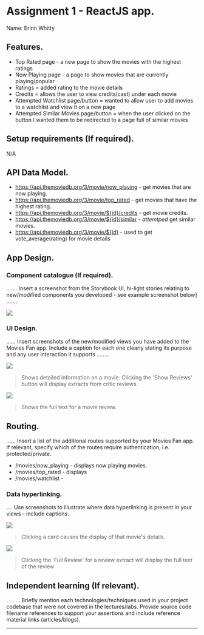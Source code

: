 # Assignment 1 - ReactJS app.

Name: Erinn Whitty

## Features.
 
 + Top Rated page - a new page to show the movies with the highest ratings
 + Now Playing page - a page to show movies that are currently playing/popular
 + Ratings = added rating to the movie details 
 + Credits = allows the user to view credits(cast) under each movie
 + Attempted Watchlist page/button = wanted to allow user to add movies to a watchlist and view it on a new page
 + Attempted Similar Movies page/button = when the user clicked on the button I wanted them to be redirected to a page full of similar movies

## Setup requirements (If required).

N/A

## API Data Model.

+ https://api.themoviedb.org/3/movie/now_playing - get movies that are now playing. 
+ https://api.themoviedb.org/3/movie/top_rated - get movies that have the highest rating.
+ https://api.themoviedb.org/3/movie/${id}/credits - get movie credits.
+ https://api.themoviedb.org/3/movie/${id}/similar - *attemtped* get similar movies.
+ https://api.themoviedb.org/3/movie/${id} - used to get vote_average(rating) for movie details

## App Design.

### Component catalogue (If required).

....... Insert a screenshot from the Storybook UI, hi-light stories relating to new/modified components you developed - see example screenshot below] .......

![][stories]

### UI Design.

...... Insert screenshots of the new/modified views you have added to the Movies Fan app. Include a caption for each one clearly stating its purpose and any user interaction it supports ........

![][movieDetail]
>Shows detailed information on a movie. Clicking the 'Show Reviews' button will display extracts from critic reviews.

![][review]
>Shows the full text for a movie review. 

## Routing.

...... Insert a list of the additional routes supported by your Movies Fan app. If relevant, specify which of the routes require authentication, i.e. protected/private.

+ /movies/now_playing - displays now playing movies.
+ /movies/top_rated - displays
+ /movies/watchlist - 

### Data hyperlinking.

.... Use screenshots to illustrate where data hyperlinking is present in your views - include captions.

![][cardLink]
> Clicking a card causes the display of that movie's details.

![][reviewLink]
>Clicking the 'Full Review' for a review extract will display the full text of the review

## Independent learning (If relevant).

. . . . . Briefly mention each technologies/techniques used in your project codebase that were not covered in the lectures/labs. Provide source code filename references to support your assertions and include reference material links (articles/blogs).

---------------------------------

[model]: ./data.jpg
[movieDetail]: ./public/movieDetail.png
[review]: ./public/review.png
[reviewLink]: ./public/reviewLink.png
[cardLink]: ./public/cardLink.png
[stories]: ./public/storybook.png
